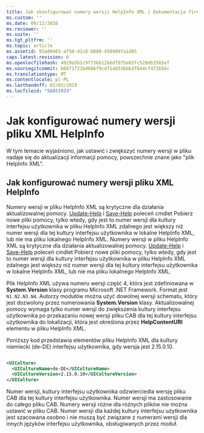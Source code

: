 ```yaml
---
title: Jak skonfigurować numery wersji HelpInfo XML | Dokumentacja firmy Microsoft
ms.custom: ''
ms.date: 09/12/2016
ms.reviewer: ''
ms.suite: ''
ms.tgt_pltfrm: ''
ms.topic: article
ms.assetid: 93a00463-af58-41c8-b088-450909fa1d05
caps.latest.revision: 6
ms.openlocfilehash: 4929a5b1c9f73bb12b6df975e03fc529db3565ef
ms.sourcegitcommit: b6871f21bd666f9cd71dd336bb3f844cf472b56c
ms.translationtype: MT
ms.contentlocale: pl-PL
ms.lasthandoff: 02/03/2019
ms.locfileid: "56851933"
---
```

# <a name="how-to-set-helpinfo-xml-version-numbers"></a>Jak konfigurować numery wersji pliku XML HelpInfo

W tym temacie wyjaśniono, jak ustawić i zwiększyć numery wersji w pliku nadaje się do aktualizacji informacji pomocy, powszechnie znane jako "plik HelpInfo XML".

## <a name="how-to-set-helpinfo-xml-version-numbers"></a>Jak konfigurować numery wersji pliku XML HelpInfo

Numery wersji w pliku HelpInfo XML są krytyczne dla działania aktualizowalnej pomocy. [Update-Help](/powershell/module/Microsoft.PowerShell.Core/Update-Help) i [Save-Help](/powershell/module/Microsoft.PowerShell.Core/Update-Help) poleceń cmdlet Pobierz nowe pliki pomocy, tylko wtedy, gdy jest to numer wersji dla kultury interfejsu użytkownika w pliku HelpInfo XML zdalnego jest większy niż numer wersji dla tej kultury interfejsu użytkownika w lokalne HelpInfo XML, lub nie ma pliku lokalnego HelpInfo XML.
Numery wersji w pliku HelpInfo XML są krytyczne dla działania aktualizowalnej pomocy. [Update-Help](/powershell/module/Microsoft.PowerShell.Core/Update-Help) i [Save-Help](/powershell/module/Microsoft.PowerShell.Core/Update-Help) poleceń cmdlet Pobierz nowe pliki pomocy, tylko wtedy, gdy jest to numer wersji dla kultury interfejsu użytkownika w pliku HelpInfo XML zdalnego jest większy niż numer wersji dla tej kultury interfejsu użytkownika w lokalne HelpInfo XML, lub nie ma pliku lokalnego HelpInfo XML.

Plik HelpInfo XML używa numeru wersji część 4, która jest zdefiniowana w **System.Version** klasy programu Microsoft .NET Framework. Format jest `N1.N2.N3.N4`. Autorzy modułów można użyć dowolnej wersji schematu, który jest dozwolony przez numerowania **System.Version** klasy. Aktualizowalnej pomocy wymaga tylko numer wersji do zwiększenia kultury interfejsu użytkownika po przekazaniu nowej wersji pliku CAB dla tej kultury interfejsu użytkownika do lokalizacji, która jest określona przez **HelpContentURI** elementu w pliku HelpInfo XML.

Poniższy kod przedstawia elementów pliku HelpInfo XML dla kultury niemiecki (de-DE) interfejsu użytkownika, gdy wersja jest 2.15.0.10.

```xml

<UICulture>
  <UICultureName>de-DE</UICultureName>
  <UICultureVersion>2.15.0.10</UICultureVersion>
</UICulture>
```

Numer wersji, kultury interfejsu użytkownika odzwierciedla wersję pliku CAB dla tej kultury interfejsu użytkownika. Numer wersji ma zastosowanie do całego pliku CAB. Numery wersji różne dla różnych plików nie można ustawić w pliku CAB. Numer wersji dla każdej kultury interfejsu użytkownika jest szacowana osobno i nie muszą być związane z numerami wersji dla innych języków interfejsu użytkownika, obsługiwanych przez moduł.